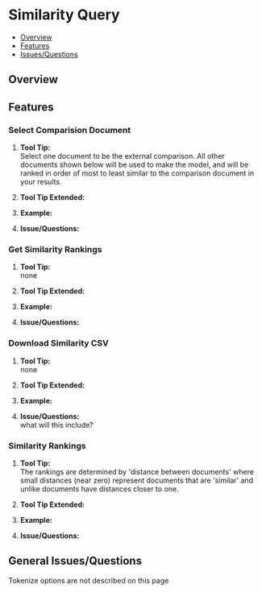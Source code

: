 # Similarity Query

* [Overview](#overview)
* [Features](#features)
* [Issues/Questions](#issues)

## <a name='overview'></a> Overview



## <a name='features'></a> Features

### Select Comparision Document
1. __Tool Tip:__  
   Select one document to be the external comparison. All other documents shown below will be used to make the model, and will be ranked in order of most to least similar to the comparison document in your results.
2. __Tool Tip Extended:__  
   
3. __Example:__  
   
4. __Issue/Questions:__  
   

### Get Similarity Rankings
1. __Tool Tip:__  
   none
2. __Tool Tip Extended:__  
   
3. __Example:__  
   
4. __Issue/Questions:__  
 
   
### Download Similarity CSV
1. __Tool Tip:__  
   none
2. __Tool Tip Extended:__  
   
3. __Example:__  
   
4. __Issue/Questions:__  
   what will this include?
   
### Similarity Rankings
1. __Tool Tip:__  
   The rankings are determined by 'distance between documents' where small distances (near zero) represent documents that are 'similar' and unlike documents have distances closer to one.
2. __Tool Tip Extended:__  
   
3. __Example:__  
   
4. __Issue/Questions:__  

   
## <a name='issues'></a> General Issues/Questions
Tokenize options are not described on this page
